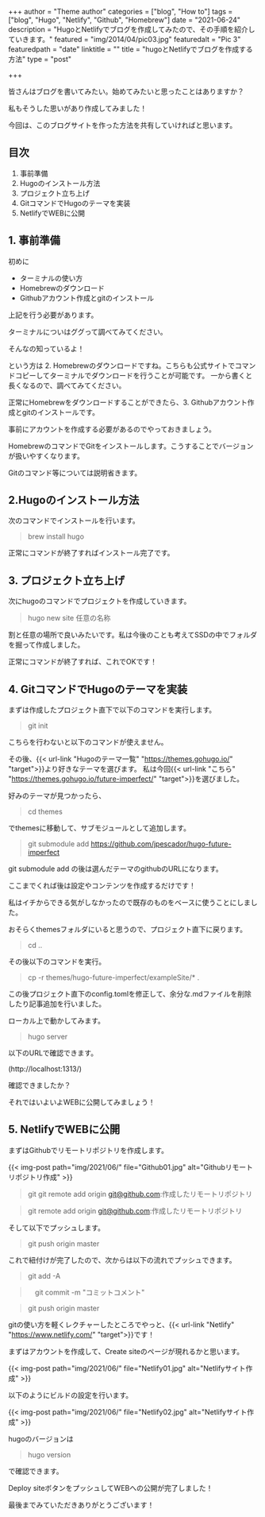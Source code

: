 +++
author = "Theme author"
categories = ["blog", "How to"]
tags = ["blog", "Hugo", "Netlify", "Github", "Homebrew"]
date = "2021-06-24"
description = "HugoとNetlifyでブログを作成してみたので、その手順を紹介していきます。"
featured = "img/2014/04/pic03.jpg"
featuredalt = "Pic 3"
featuredpath = "date"
linktitle = ""
title = "hugoとNetlifyでブログを作成する方法"
type = "post"

+++

皆さんはブログを書いてみたい。始めてみたいと思ったことはありますか？

私もそうした思いがあり作成してみました！

今回は、このブログサイトを作った方法を共有していければと思います。

## 目次

1. 事前準備
2. Hugoのインストール方法
3. プロジェクト立ち上げ
4. GitコマンドでHugoのテーマを実装
5. NetlifyでWEBに公開


## 1. 事前準備

初めに
* ターミナルの使い方
* Homebrewのダウンロード
* Githubアカウント作成とgitのインストール

上記を行う必要があります。

ターミナルについはググって調べてみてください。

そんなの知っているよ！

という方は 2. Homebrewのダウンロードですね。こちらも公式サイトでコマンドコピーしてターミナルでダウンロードを行うことが可能です。
一から書くと長くなるので、調べてみてください。

正常にHomebrewをダウンロードすることができたら、3. Githubアカウント作成とgitのインストールです。

事前にアカウントを作成する必要があるのでやっておきましょう。

HomebrewのコマンドでGitをインストールします。こうすることでバージョンが扱いやすくなります。

Gitのコマンド等については説明省きます。


## 2.Hugoのインストール方法

次のコマンドでインストールを行います。

> brew install hugo

正常にコマンドが終了すればインストール完了です。

## 3. プロジェクト立ち上げ

次にhugoのコマンドでプロジェクトを作成していきます。

> hugo new site 任意の名称

割と任意の場所で良いみたいです。私は今後のことも考えてSSDの中でフォルダを掘って作成しました。

正常にコマンドが終了すれば、これでOKです！


## 4. GitコマンドでHugoのテーマを実装

まずは作成したプロジェクト直下で以下のコマンドを実行します。

> git init

こちらを行わないと以下のコマンドが使えません。

その後、{{< url-link "Hugoのテーマ一覧" "https://themes.gohugo.io/" "target">}}より好きなテーマを選びます。
私は今回{{< url-link "こちら" "https://themes.gohugo.io/future-imperfect/" "target">}}を選びました。

好みのテーマが見つかったら、

> cd themes

でthemesに移動して、サブモジュールとして追加します。

> git submodule add https://github.com/jpescador/hugo-future-imperfect

git submodule add の後は選んだテーマのgithubのURLになります。

ここまでくれば後は設定やコンテンツを作成するだけです！

私はイチからできる気がしなかったので既存のものをベースに使うことにしました。

おそらくthemesフォルダにいると思うので、プロジェクト直下に戻ります。

> cd ..

その後以下のコマンドを実行。

> cp -r  themes/hugo-future-imperfect/exampleSite/* .

この後プロジェクト直下のconfig.tomlを修正して、余分な.mdファイルを削除したり記事追加を行いました。

ローカル上で動かしてみます。

> hugo server

以下のURLで確認できます。

(http://localhost:1313/)
 

 確認できましたか？
 
 それではいよいよWEBに公開してみましょう！

## 5. NetlifyでWEBに公開

まずはGithubでリモートリポジトリを作成します。

{{< img-post path="img/2021/06/" file="Github01.jpg" alt="Githubリモートリポジトリ作成" >}}

> git git remote add origin git@github.com:作成したリモートリポジトリ

> git remote add origin git@github.com:作成したリモートリポジトリ

そして以下でプッシュします。

> git push origin master

これで紐付けが完了したので、次からは以下の流れでプッシュできます。

> git add -A

>　git commit -m "コミットコメント"

> git push origin master

gitの使い方を軽くレクチャーしたところでやっと、{{< url-link "Netlify" "https://www.netlify.com/" "target">}}です！

まずはアカウントを作成して、Create siteのページが現れるかと思います。

{{< img-post path="img/2021/06/" file="Netlify01.jpg" alt="Netlifyサイト作成" >}}

以下のようにビルドの設定を行います。

{{< img-post path="img/2021/06/" file="Netlify02.jpg" alt="Netlifyサイト作成" >}}

hugoのバージョンは

> hugo version

で確認できます。

Deploy siteボタンをプッシュしてWEBへの公開が完了しました！

最後までみていただきありがとうございます！

